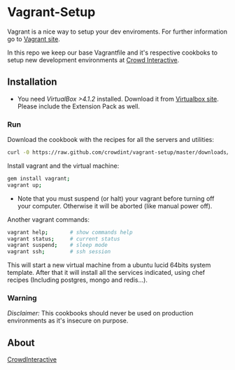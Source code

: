 # Vagrant-Setup

Vagrant is a nice way to setup your dev enviroments.
For further information go to [Vagrant site](http://vagrantup.com).

In this repo we keep our base Vagrantfile and it's respective cookboks
to setup new development environments at [Crowd Interactive](http://www.crowdint.com).

## Installation

- You need *VirtualBox >4.1.2* installed. Download it from
[Virtualbox site](http://www.virtualbox.org/wiki/Downloads).
Please include the Extension Pack as well.

### Run

Download the cookbook with the recipes for all the servers and utilities:

```bash
curl -0 https://raw.github.com/crowdint/vagrant-setup/master/downloads/cookbooks.tar.gz | tar -xz
```

Install vagrant and the virtual machine:

```bash
gem install vagrant;
vagrant up;
```

* Note that you must suspend (or halt) your vagrant before turning off your computer. Otherwise it will be aborted (like manual power off). 

Another vagrant commands:

```bash
vagrant help;     	# show commands help
vagrant status; 	# current status
vagrant suspend; 	# sleep mode
vagrant ssh;		# ssh session
```

This will start a new virtual machine from a ubuntu lucid 64bits system
template. After that it will install all the services indicated, using chef
recipes (Including postgres, mongo and redis...).

### Warning

*Disclaimer:* This cookbooks should never be used on production environments as
it's insecure on purpose.

## About

[CrowdInteractive](http://crowdint.com)
